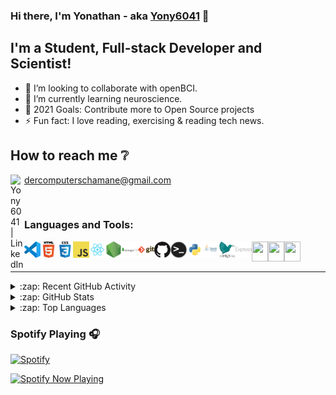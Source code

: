 ### Hi there, I'm Yonathan - aka [Yony6041][linkedin] 👋

## I'm a Student, Full-stack Developer and Scientist!

- 🧠 I’m looking to collaborate with openBCI.
- 🌱 I’m currently learning neuroscience.
- 🔭 2021 Goals: Contribute more to Open Source projects
- ⚡ Fun fact: I love reading, exercising & reading tech news.

## How to reach me ❔

[<img align="left" alt="Yony6041 | LinkedIn" width="22px" src="https://cdn.jsdelivr.net/npm/simple-icons@v3/icons/linkedin.svg" />][linkedin]

dercomputerschamane@gmail.com


<br />

### Languages and Tools:

<img align="left" alt="Visual Studio Code" width="26px" src="https://raw.githubusercontent.com/github/explore/80688e429a7d4ef2fca1e82350fe8e3517d3494d/topics/visual-studio-code/visual-studio-code.png" />
<img align="left" alt="HTML5" width="26px" src="https://raw.githubusercontent.com/github/explore/80688e429a7d4ef2fca1e82350fe8e3517d3494d/topics/html/html.png" />
<img align="left" alt="CSS3" width="26px" src="https://raw.githubusercontent.com/github/explore/80688e429a7d4ef2fca1e82350fe8e3517d3494d/topics/css/css.png" />
<img align="left" alt="JavaScript" width="26px" src="https://raw.githubusercontent.com/github/explore/80688e429a7d4ef2fca1e82350fe8e3517d3494d/topics/javascript/javascript.png" />
<img align="left" alt="React" width="26px" src="https://raw.githubusercontent.com/github/explore/80688e429a7d4ef2fca1e82350fe8e3517d3494d/topics/react/react.png" />
<img align="left" alt="Node.js" width="26px" src="https://raw.githubusercontent.com/github/explore/80688e429a7d4ef2fca1e82350fe8e3517d3494d/topics/nodejs/nodejs.png" />
<!-- <img align="left" alt="SQL" width="26px" src="https://raw.githubusercontent.com/github/explore/80688e429a7d4ef2fca1e82350fe8e3517d3494d/topics/sql/sql.png" />
<img align="left" alt="MySQL" width="26px" src="https://raw.githubusercontent.com/github/explore/80688e429a7d4ef2fca1e82350fe8e3517d3494d/topics/mysql/mysql.png" /> -->
<img align="left" alt="MongoDB" width="26px" src="https://raw.githubusercontent.com/github/explore/80688e429a7d4ef2fca1e82350fe8e3517d3494d/topics/mongodb/mongodb.png" />
<img align="left" alt="Git" width="26px" src="https://raw.githubusercontent.com/github/explore/80688e429a7d4ef2fca1e82350fe8e3517d3494d/topics/git/git.png" />
<img align="left" alt="GitHub" width="26px" src="https://raw.githubusercontent.com/github/explore/78df643247d429f6cc873026c0622819ad797942/topics/github/github.png" />
<img align="left" alt="Terminal" width="26px" src="https://raw.githubusercontent.com/github/explore/80688e429a7d4ef2fca1e82350fe8e3517d3494d/topics/terminal/terminal.png" />

<img align="left" alt="Terminal" width="26px" src="https://raw.githubusercontent.com/github/explore/80688e429a7d4ef2fca1e82350fe8e3517d3494d/topics/python/python.png" />

<img align="left" alt="Terminal" width="26px" src="https://raw.githubusercontent.com/github/explore/80688e429a7d4ef2fca1e82350fe8e3517d3494d/topics/java/java.png" />


<img align="left" alt="Terminal" width="26px" src="https://raw.githubusercontent.com/github/explore/80688e429a7d4ef2fca1e82350fe8e3517d3494d/topics/latex/latex.png" />


<img align="left" alt="Terminal" width="26px" src="https://raw.githubusercontent.com/github/explore/80688e429a7d4ef2fca1e82350fe8e3517d3494d/topics/express/express.png" />


<img align="left" height="32" width="26px" src="https://cdn.jsdelivr.net/npm/simple-icons@v5/icons/materialui.svg" />
<img align="left" height="32" width="26px" src="https://cdn.jsdelivr.net/npm/simple-icons@v5/icons/gitlab.svg" />
<img align="left" height="32" width="26px" src="https://cdn.jsdelivr.net/npm/simple-icons@v5/icons/heroku.svg" />

<br />
<br />

---

<details>
  <summary>:zap: Recent GitHub Activity</summary>
  
<!--START_SECTION:activity-->

</details>


<details>
  <summary>:zap: GitHub Stats</summary>

  [![Anurag's GitHub stats](https://github-readme-stats.vercel.app/api?username=Yony6041&hide=stars,issues&count_private=true&show_icons=true&theme=dark&custom_title=Yony)](https://github.com/anuraghazra/github-readme-stats)

</details>


<details>
  <summary>:zap: Top Languages</summary>

[![Top Langs](https://github-readme-stats.vercel.app/api/top-langs/?username=Yony6041)](https://github.com/anuraghazra/github-readme-stats)


</details>

### Spotify Playing 🎧

[![Spotify](https://novatorem-yony6041.vercel.app/api/spotify)](https://open.spotify.com/user/6bdf0b5ff3f34f73bd4f1a9ccdd6d7ea)


[<img src="https://novatorem-yony6041.vercel.app/api/spotify-playing" alt="Spotify Now Playing" width="350" />](https://open.spotify.com/user/6bdf0b5ff3f34f73bd4f1a9ccdd6d7ea)

[linkedin]: https://www.linkedin.com/in/yonathan-jaramillo-a506181a7/




